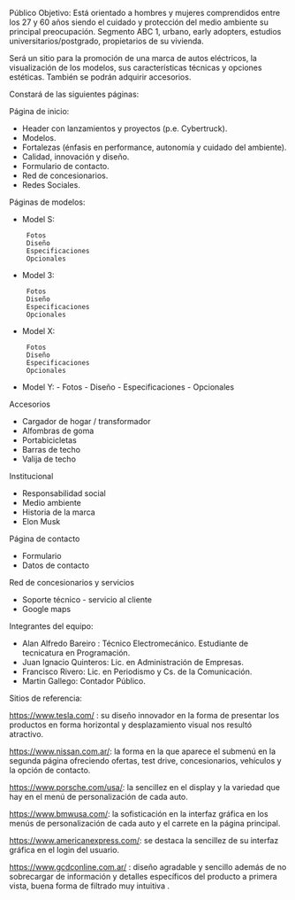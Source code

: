 Público Objetivo: Está orientado a hombres y mujeres comprendidos entre los 27 y 60 años siendo el cuidado y protección del medio ambiente su principal preocupación. Segmento ABC 1, urbano, early adopters, estudios universitarios/postgrado, propietarios de su vivienda.
 
Será un sitio para la promoción de una marca de autos eléctricos, la visualización de los modelos, sus características técnicas y opciones estéticas. También se podrán adquirir accesorios.

Constará de las siguientes páginas:

Página de inicio:
 - Header con lanzamientos y proyectos (p.e. Cybertruck).
 - Modelos.
 - Fortalezas (énfasis en performance, autonomía y cuidado del ambiente).
 - Calidad, innovación y diseño.
 - Formulario de contacto.
 - Red de concesionarios.
 - Redes Sociales.

Páginas de modelos:
 - Model S:

        Fotos
        Diseño
        Especificaciones
        Opcionales
 
 - Model 3:

        Fotos
        Diseño
        Especificaciones
        Opcionales
 
 - Model X:
 
        Fotos
        Diseño
        Especificaciones
        Opcionales
 
 - Model Y:
       - Fotos
       - Diseño
       - Especificaciones
       - Opcionales

Accesorios
 - Cargador de hogar / transformador
 - Alfombras de goma
 - Portabicicletas
 - Barras de techo
 - Valija de techo

Institucional
 - Responsabilidad social
 - Medio ambiente
 - Historia de la marca
 - Elon Musk

Página de contacto
 - Formulario
 - Datos de contacto

Red de concesionarios y servicios
 - Soporte técnico - servicio al cliente
 - Google maps


Integrantes del equipo:
 
- Alan Alfredo Bareiro : Técnico Electromecánico. Estudiante de tecnicatura en Programación.
- Juan Ignacio Quinteros: Lic. en Administración de Empresas.
- Francisco Rivero: Lic. en Periodismo y Cs. de la Comunicación.
- Martin Gallego: Contador Público.
 
Sitios de referencia:
 
https://www.tesla.com/ : su diseño innovador en la forma de presentar los productos en forma horizontal y desplazamiento visual nos resultó atractivo.

https://www.nissan.com.ar/: la forma en la que aparece el submenú en la segunda página ofreciendo ofertas, test drive, concesionarios, vehículos y la opción de contacto.

https://www.porsche.com/usa/: la sencillez en el display y la variedad que hay en el menú de personalización de cada auto.

https://www.bmwusa.com/: la sofisticación en la interfaz gráfica en los menús de personalización de cada auto y el carrete en la página principal.

https://www.americanexpress.com/: se destaca la sencillez de su interfaz gráfica en el login del usuario.

https://www.gcdconline.com.ar/ : diseño agradable y sencillo además de no sobrecargar de información y detalles específicos del producto a primera vista, buena forma de filtrado muy intuitiva .